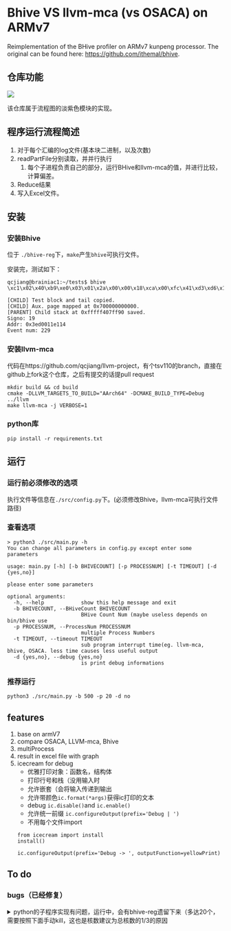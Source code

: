 # Bhive VS llvm-mca (vs OSACA) on ARMv7
Reimplementation of the BHive profiler on ARMv7 kunpeng processor. The original can be found here: https://github.com/ithemal/bhive.

## 仓库功能

![](https://shaojiemike.oss-cn-hangzhou.aliyuncs.com/img/20220712154020.png)

该仓库属于流程图的淡紫色模块的实现。
## 程序运行流程简述

1. 对于每个汇编的log文件(基本块二进制，以及次数)
2. readPartFile分别读取，并并行执行
	1. 每个子进程负责自己的部分，运行BHive和llvm-mca的值，并进行比较，计算偏差。
3. Reduce结果
4. 写入Excel文件。

## 安装
### 安装Bhive
位于 `./bhive-reg`下，`make`产生`bhive`可执行文件。

安装完，测试如下：
```
qcjiang@brainiac1:~/tests$ bhive \xc1\x02\x40\xb9\xe0\x03\x01\x2a\x00\x00\x18\xca\x00\xfc\x41\xd3\xd6\x12\x00\x91\xc1\x02\x40\xb9\xe0\x03\x01\x2a

[CHILD] Test block and tail copied.
[CHILD] Aux. page mapped at 0x700000000000.
[PARENT] Child stack at 0xfffff407ff90 saved.
Signo: 19
Addr: 0x3ed0011e114
Event num: 229
```
### 安装llvm-mca
代码在https://github.com/qcjiang/llvm-project，有个tsv110的branch，直接在github上fork这个仓库，之后有提交的话提pull request
```
mkdir build && cd build
cmake -DLLVM_TARGETS_TO_BUILD="AArch64" -DCMAKE_BUILD_TYPE=Debug ../llvm
make llvm-mca -j VERBOSE=1
```
### python库
```
pip install -r requirements.txt
```

## 运行
### 运行前必须修改的选项
执行文件等信息在`./src/config.py`下。(必须修改Bhive，llvm-mca可执行文件路径)

### 查看选项
```
> python3 ./src/main.py -h
You can change all parameters in config.py except enter some parameters

usage: main.py [-h] [-b BHIVECOUNT] [-p PROCESSNUM] [-t TIMEOUT] [-d {yes,no}]

please enter some parameters

optional arguments:
  -h, --help            show this help message and exit
  -b BHIVECOUNT, --BHiveCount BHIVECOUNT
                        BHive Count Num (maybe useless depends on bin/bhive use
  -p PROCESSNUM, --ProcessNum PROCESSNUM
                        multiple Process Numbers
  -t TIMEOUT, --timeout TIMEOUT
                        sub program interrupt time(eg. llvm-mca, bhive, OSACA. less time causes less useful output
  -d {yes,no}, --debug {yes,no}
                        is print debug informations
```
### 推荐运行
```
python3 ./src/main.py -b 500 -p 20 -d no
```
## features

1. base on armV7
2. compare OSACA, LLVM-mca, Bhive
3. multiProcess
4. result in excel file with graph
5. icecream for debug
	* 优雅打印对象：函数名，结构体
	* 打印行号和栈（没用输入时
	* 允许嵌套（会将输入传递到输出
	* 允许带颜色`ic.format(*args)`获得ic打印的文本
	* debug `ic.disable()`and `ic.enable()`
	* 允许统一前缀 `ic.configureOutput(prefix='Debug | ')`
	* 不用每个文件import
	```
	from icecream import install
	install()

	ic.configureOutput(prefix='Debug -> ', outputFunction=yellowPrint)
	```
## To do
### bugs（已经修复）

<details>

<summary>python的子程序实现有问题，运行中，会有bhive-reg遗留下来（多达20个，需要按照下面手动kill，这也是核数建议为总核数的1/3的原因</summary>

### check process create time
```
ps -eo pid,lstart,cmd |grep bhive
date
```
### kill all process by name
```
 sudo ps -ef | grep 'bhive-re' | grep -v grep | awk '{print $2}' | sudo xargs -r kill -9
```

### 以为的原因

subProcess.pool 返回程序状态的时候，除了运行和结束状态，还有休眠等其他状态。也就是程序在发射之后并不是直接进入运行状态的。判断程序是否超时不能通过判断是否运行，因为一开始while循环进不去
```
while process.poll() is None:
```
而应该是判断是否正常结束(208是BHive结束返回值，不同程序不同)
```
while process.poll() != 208:
```
### 继续分析
实际debug还是有
![](https://shaojiemike.oss-cn-hangzhou.aliyuncs.com/img/20220625173740.png)

在debug输出里没有这些pid

check了，输出的个数是符合的。

不懂了，我都没调用，这僵尸进程哪里来的？除非是BHive产生的。

### 实际原因
调用的Bhive会产生子进程，原本的python实现不能杀死子进程的子进程。需要改用杀死进程组的实现

### 杀死进程组

![](https://shaojiemike.oss-cn-hangzhou.aliyuncs.com/img/20220625185611.png)

可能设定是timeout是20秒，但是htop程序运行了2分钟也没有kill。这是正常的，因为主程序挤占资源导致挂起了，导致无法及时判断和kill
</details>